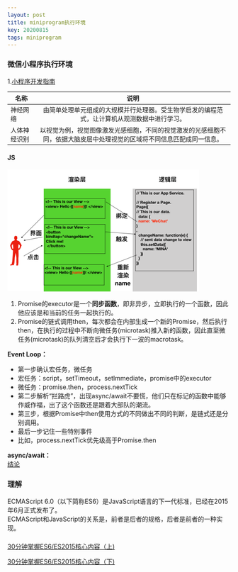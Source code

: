 ```yaml
---
layout: post
title: miniprogram执行环境
key: 20200815
tags: miniprogram
---  
```

### 微信小程序执行环境  
1.[小程序开发指南](https://developers.weixin.qq.com/ebook?action=get_post_info&token=935589521&volumn=1&lang=zh_CN&book=miniprogram&docid=0008aeea9a8978ab0086a685851c0a)   
 
 
 
| 名称 |说明 |  
| ----------  |  :-----:  |   
|神经网络|由简单处理单元组成的大规模并行处理器。受生物学启发的编程范式，让计算机从观测数据中进行学习。  |   
|人体神经识别|以视觉为例，视觉图像激发光感细胞，不同的视觉激发的光感细胞不同，依据大脑皮层中处理视觉的区域将不同信息匹配成同一信息。 |  
#### JS   
![数据绑定](/statics/images/2020-06/6.png)   
1. Promise的executor是一个**同步函数**，即非异步，立即执行的一个函数，因此他应该是和当前的任务一起执行的。  
2. Promise的链式调用then，每次都会在内部生成一个新的Promise，然后执行then，在执行的过程中不断向微任务(microtask)推入新的函数，因此直至微任务(microtask)的队列清空后才会执行下一波的macrotask。

**Event Loop：**    

* 第一步确认宏任务，微任务
* 宏任务：script，setTimeout，setImmediate，promise中的executor
* 微任务：promise.then，process.nextTick
* 第二步解析“拦路虎”，出现async/await不要慌，他们只在标记的函数中能够作威作福，出了这个函数还是跟着大部队的潮流。
*  第三步，根据Promise中then使用方式的不同做出不同的判断，是链式还是分别调用。
* 最后一步记住一些特别事件
* 比如，process.nextTick优先级高于Promise.then

**async/await：**  
[结论](https://developer.mozilla.org/zh-CN/docs/learn/JavaScript/%E5%BC%82%E6%AD%A5/Async_await)

### 理解
ECMAScript 6.0（以下简称ES6）是JavaScript语言的下一代标准，已经在2015年6月正式发布了。   
ECMAScript和JavaScript的关系是，前者是后者的规格，后者是前者的一种实现。
###

[30分钟掌握ES6/ES2015核心内容（上)](https://segmentfault.com/a/1190000004365693)   

[30分钟掌握ES6/ES2015核心内容（下)](https://segmentfault.com/a/1190000004368132)